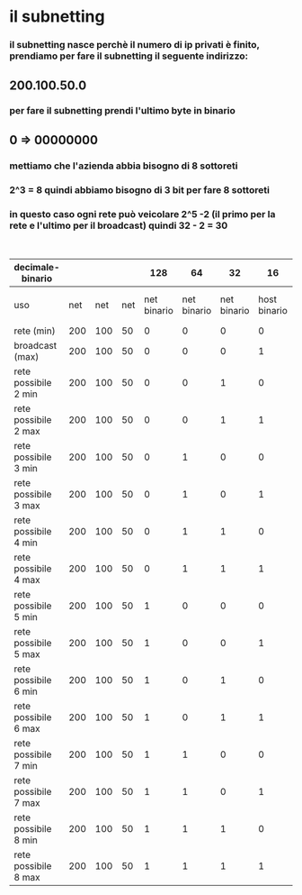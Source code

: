 # il subnetting

### il subnetting nasce perchè il numero di ip privati è finito, prendiamo per fare il subnetting il seguente indirizzo:
## 200.100.50.0

### per fare il subnetting prendi l'ultimo byte in binario

## 0 => 00000000

### mettiamo che l'azienda abbia bisogno di 8 sottoreti 
### 2^3 = 8 quindi abbiamo bisogno di 3 bit per fare 8 sottoreti
### in questo caso ogni rete può veicolare 2^5 -2 (il primo per la rete e l'ultimo per il broadcast) quindi 32 - 2 = 30


&nbsp;
&nbsp;

| decimale-binario     |     |     |     | 128         | 64          | 32          | 16           | 8            | 4            | 2            | 1            |            |
|----------------------|-----|-----|-----|-------------|-------------|-------------|--------------|--------------|--------------|--------------|--------------|------------|
| uso                  | net | net | net | net binario | net binario | net binario | host binario | host binario | host binario | host binario | host binario | bin to dec |
| rete (min)           | 200 | 100 | 50  | 0           | 0           | 0           | 0            | 0            | 0            | 0            | 0            | 0          |
| broadcast (max)      | 200 | 100 | 50  | 0           | 0           | 0           | 1            | 1            | 1            | 1            | 1            | 31         |
| rete possibile 2 min | 200 | 100 | 50  | 0           | 0           | 1           | 0            | 0            | 0            | 0            | 0            | 32         |
| rete possibile 2 max | 200 | 100 | 50  | 0           | 0           | 1           | 1            | 1            | 1            | 1            | 1            | 63         |
| rete possibile 3 min | 200 | 100 | 50  | 0           | 1           | 0           | 0            | 0            | 0            | 0            | 0            | 64         |
| rete possibile 3 max | 200 | 100 | 50  | 0           | 1           | 0           | 1            | 1            | 1            | 1            | 1            | 95         |
| rete possibile 4 min | 200 | 100 | 50  | 0           | 1           | 1           | 0            | 0            | 0            | 0            | 0            | 96         |
| rete possibile 4 max | 200 | 100 | 50  | 0           | 1           | 1           | 1            | 1            | 1            | 1            | 1            | 127        |
| rete possibile 5 min | 200 | 100 | 50  | 1           | 0           | 0           | 0            | 0            | 0            | 0            | 0            | 128        |
| rete possibile 5 max | 200 | 100 | 50  | 1           | 0           | 0           | 1            | 1            | 1            | 1            | 1            | 159        |
| rete possibile 6 min | 200 | 100 | 50  | 1           | 0           | 1           | 0            | 0            | 0            | 0            | 0            | 160        |
| rete possibile 6 max | 200 | 100 | 50  | 1           | 0           | 1           | 1            | 1            | 1            | 1            | 1            | 191        |
| rete possibile 7 min | 200 | 100 | 50  | 1           | 1           | 0           | 0            | 0            | 0            | 0            | 0            | 192        |
| rete possibile 7 max | 200 | 100 | 50  | 1           | 1           | 0           | 1            | 1            | 1            | 1            | 1            | 223        |
| rete possibile 8 min | 200 | 100 | 50  | 1           | 1           | 1           | 0            | 0            | 0            | 0            | 0            | 224        |
| rete possibile 8 max | 200 | 100 | 50  | 1           | 1           | 1           | 1            | 1            | 1            | 1            | 1            | 255        |


&nbsp;